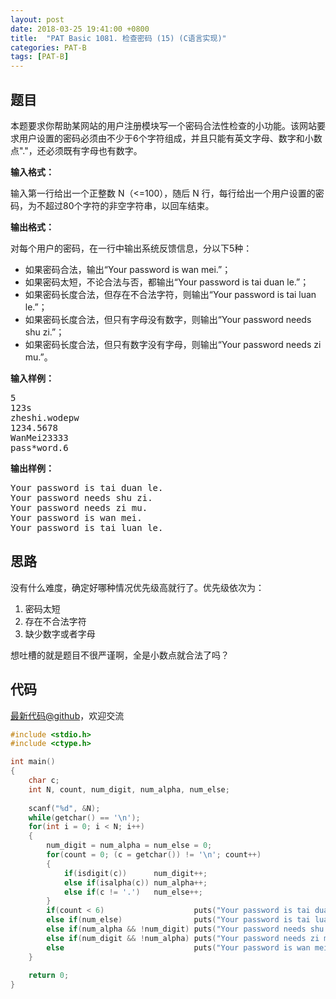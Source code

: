 ```yaml
---
layout: post
date: 2018-03-25 19:41:00 +0800
title:  "PAT Basic 1081. 检查密码 (15) (C语言实现)"
categories: PAT-B
tags: [PAT-B]
---
```


## 题目

<div id="problemContent">
<p>本题要求你帮助某网站的用户注册模块写一个密码合法性检查的小功能。该网站要求用户设置的密码必须由不少于6个字符组成，并且只能有英文字母、数字和小数点"."，还必须既有字母也有数字。
</p>
<p><b>
输入格式：
</b></p>
<p>
输入第一行给出一个正整数 N（&lt;=100），随后 N 行，每行给出一个用户设置的密码，为不超过80个字符的非空字符串，以回车结束。
</p>
<p><b>
输出格式：
</b></p>
<p>
对每个用户的密码，在一行中输出系统反馈信息，分以下5种：
</p>
<ul>
<li>如果密码合法，输出“Your password is wan mei.”；
<li>如果密码太短，不论合法与否，都输出“Your password is tai duan le.”；
<li>如果密码长度合法，但存在不合法字符，则输出“Your password is tai luan le.”；
<li>如果密码长度合法，但只有字母没有数字，则输出“Your password needs shu zi.”；
<li>如果密码长度合法，但只有数字没有字母，则输出“Your password needs zi mu.”。
</li></li></li></li></li></ul>
<b>输入样例：</b><pre>
5
123s
zheshi.wodepw
1234.5678
WanMei23333
pass*word.6
</pre>
<b>输出样例：</b><pre>
Your password is tai duan le.
Your password needs shu zi.
Your password needs zi mu.
Your password is wan mei.
Your password is tai luan le.
</pre>
</div>

## 思路

没有什么难度，确定好哪种情况优先级高就行了。优先级依次为：

1. 密码太短
2. 存在不合法字符
3. 缺少数字或者字母

想吐槽的就是题目不很严谨啊，全是小数点就合法了吗？

## 代码

[最新代码@github](https://github.com/OliverLew/PAT/blob/master/PATBasic/1081.c)，欢迎交流
```c
#include <stdio.h>
#include <ctype.h>

int main()
{
    char c;
    int N, count, num_digit, num_alpha, num_else;
    
    scanf("%d", &N);
    while(getchar() == '\n');
    for(int i = 0; i < N; i++)
    {
        num_digit = num_alpha = num_else = 0;
        for(count = 0; (c = getchar()) != '\n'; count++)
        {
            if(isdigit(c))      num_digit++;
            else if(isalpha(c)) num_alpha++;
            else if(c != '.')   num_else++;
        }
        if(count < 6)                    puts("Your password is tai duan le.");
        else if(num_else)                puts("Your password is tai luan le.");
        else if(num_alpha && !num_digit) puts("Your password needs shu zi.");
        else if(num_digit && !num_alpha) puts("Your password needs zi mu.");
        else                             puts("Your password is wan mei.");
    }
    
    return 0;
}

```
